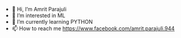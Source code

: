 - 👋 Hi, I’m Amrit Parajuli
- 👀 I’m interested in ML
- 🌱 I’m currently learning PYTHON
- 📫 How to reach me 
https://www.facebook.com/amrit.parajuli.944
<!---
hack886/hack886 is a ✨ special ✨ repository because its `README.md` (this file) appears on your GitHub profile.
You can click the Preview link to take a look at your changes.
--->

